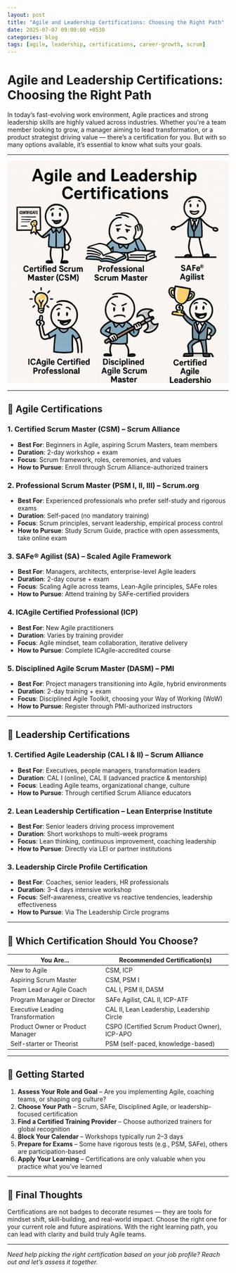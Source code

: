 ```yaml
---
layout: post
title: "Agile and Leadership Certifications: Choosing the Right Path"
date: 2025-07-07 09:00:00 +0530
categories: blog
tags: [agile, leadership, certifications, career-growth, scrum]
---
```


# Agile and Leadership Certifications: Choosing the Right Path

In today’s fast-evolving work environment, Agile practices and strong leadership skills are highly valued across industries. Whether you're a team member looking to grow, a manager aiming to lead transformation, or a product strategist driving value — there’s a certification for you. But with so many options available, it’s essential to know what suits your goals.

---

![Agile Certifications Illustrated Fun](assets/img/agile_certification_funny.png)

---

## 🔹 Agile Certifications

### 1. **Certified Scrum Master (CSM) – Scrum Alliance**
- **Best For**: Beginners in Agile, aspiring Scrum Masters, team members  
- **Duration**: 2-day workshop + exam  
- **Focus**: Scrum framework, roles, ceremonies, and values  
- **How to Pursue**: Enroll through Scrum Alliance-authorized trainers  

### 2. **Professional Scrum Master (PSM I, II, III) – Scrum.org**
- **Best For**: Experienced professionals who prefer self-study and rigorous exams  
- **Duration**: Self-paced (no mandatory training)  
- **Focus**: Scrum principles, servant leadership, empirical process control  
- **How to Pursue**: Study Scrum Guide, practice with open assessments, take online exam  

### 3. **SAFe® Agilist (SA) – Scaled Agile Framework**
- **Best For**: Managers, architects, enterprise-level Agile leaders  
- **Duration**: 2-day course + exam  
- **Focus**: Scaling Agile across teams, Lean-Agile principles, SAFe roles  
- **How to Pursue**: Attend training by SAFe-certified providers  

### 4. **ICAgile Certified Professional (ICP)**
- **Best For**: New Agile practitioners  
- **Duration**: Varies by training provider  
- **Focus**: Agile mindset, team collaboration, iterative delivery  
- **How to Pursue**: Complete ICAgile-accredited course  

### 5. **Disciplined Agile Scrum Master (DASM) – PMI**
- **Best For**: Project managers transitioning into Agile, hybrid environments  
- **Duration**: 2-day training + exam  
- **Focus**: Disciplined Agile Toolkit, choosing your Way of Working (WoW)  
- **How to Pursue**: Register through PMI-authorized instructors  

---

## 🔹 Leadership Certifications

### 1. **Certified Agile Leadership (CAL I & II) – Scrum Alliance**
- **Best For**: Executives, people managers, transformation leaders  
- **Duration**: CAL I (online), CAL II (advanced practice & mentorship)  
- **Focus**: Leading Agile teams, organizational change, culture  
- **How to Pursue**: Through certified Scrum Alliance educators  

### 2. **Lean Leadership Certification – Lean Enterprise Institute**
- **Best For**: Senior leaders driving process improvement  
- **Duration**: Short workshops to multi-week programs  
- **Focus**: Lean thinking, continuous improvement, coaching leadership  
- **How to Pursue**: Directly via LEI or partner institutions  

### 3. **Leadership Circle Profile Certification**
- **Best For**: Coaches, senior leaders, HR professionals  
- **Duration**: 3–4 days intensive workshop  
- **Focus**: Self-awareness, creative vs reactive tendencies, leadership effectiveness  
- **How to Pursue**: Via The Leadership Circle programs  

---

## 🧭 Which Certification Should You Choose?

| **You Are...**                       | **Recommended Certification(s)**                                  |
|-------------------------------------|-------------------------------------------------------------------|
| New to Agile                        | CSM, ICP                                                          |
| Aspiring Scrum Master               | CSM, PSM I                                                        |
| Team Lead or Agile Coach            | CAL I, PSM II, DASM                                               |
| Program Manager or Director         | SAFe Agilist, CAL II, ICP-ATF                                     |
| Executive Leading Transformation    | CAL II, Lean Leadership, Leadership Circle                        |
| Product Owner or Product Manager    | CSPO (Certified Scrum Product Owner), ICP-APO                     |
| Self-starter or Theorist            | PSM (self-paced, knowledge-based)                                 |

---

## 📝 Getting Started

1. **Assess Your Role and Goal** – Are you implementing Agile, coaching teams, or shaping org culture?
2. **Choose Your Path** – Scrum, SAFe, Disciplined Agile, or leadership-focused certification
3. **Find a Certified Training Provider** – Choose authorized trainers for global recognition
4. **Block Your Calendar** – Workshops typically run 2–3 days
5. **Prepare for Exams** – Some have rigorous tests (e.g., PSM, SAFe), others are participation-based
6. **Apply Your Learning** – Certifications are only valuable when you practice what you’ve learned

---

## 📌 Final Thoughts

Certifications are not badges to decorate resumes — they are tools for mindset shift, skill-building, and real-world impact. Choose the right one for your current role and future aspirations. With the right learning path, you can lead with clarity and build truly Agile teams.

---

*Need help picking the right certification based on your job profile? Reach out and let’s assess it together.*
